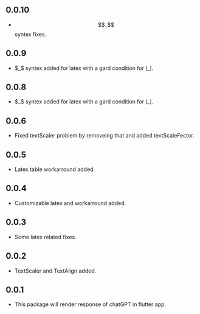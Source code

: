 ## 0.0.10

* $$_$$ syntex fixes.

## 0.0.9

* $_$ syntex added for latex with a gard condition for \(_\).

## 0.0.8

* $_$ syntex added for latex with a gard condition for \(_\).

## 0.0.6

* Fixed textScaler problem by removeing that and added textScaleFector.

## 0.0.5

* Latex table workarround added.

## 0.0.4

* Customizable latex and workarround added.

## 0.0.3

* Some latex related fixes.

## 0.0.2

* TextScaler and TextAlign added.

## 0.0.1

* This package will render response of chatGPT in flutter app.
